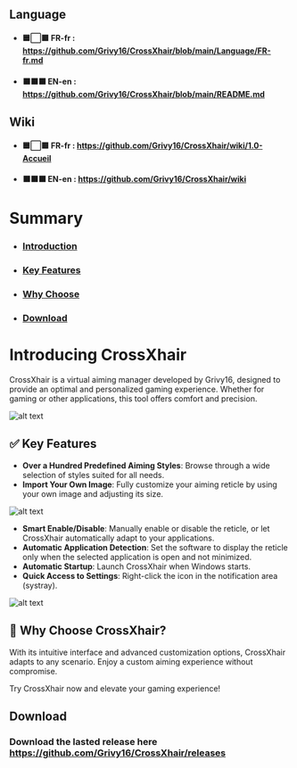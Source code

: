 ## Language
- #### 🟦⬜🟥 FR-fr : https://github.com/Grivy16/CrossXhair/blob/main/Language/FR-fr.md
- #### ⬛⬛⬛ EN-en : https://github.com/Grivy16/CrossXhair/blob/main/README.md

## Wiki
- #### 🟦⬜🟥 FR-fr : https://github.com/Grivy16/CrossXhair/wiki/1.0-Accueil
- #### ⬛⬛⬛ EN-en : https://github.com/Grivy16/CrossXhair/wiki

# Summary
- ### [Introduction](#introducing-crossxhair)
- ### [Key Features](#-key-features)
- ### [Why Choose](#-why-choose-crossxhair)
- ### [Download](#download-1)

# Introducing CrossXhair

CrossXhair is a virtual aiming manager developed by Grivy16, designed to provide an optimal and personalized gaming experience. Whether for gaming or other applications, this tool offers comfort and precision.

![alt text](https://github.com/Grivy16/CrossXhair/blob/main/image/Apre%C3%A7us-de-lapp.png)

## ✅ Key Features
- **Over a Hundred Predefined Aiming Styles**: Browse through a wide selection of styles suited for all needs.
- **Import Your Own Image**: Fully customize your aiming reticle by using your own image and adjusting its size.

![alt text](https://github.com/Grivy16/CrossXhair/blob/main/image/Apre%C3%A7us-de-lapp-pointer.png)

- **Smart Enable/Disable**: Manually enable or disable the reticle, or let CrossXhair automatically adapt to your applications.
- **Automatic Application Detection**: Set the software to display the reticle only when the selected application is open and not minimized.
- **Automatic Startup**: Launch CrossXhair when Windows starts.
- **Quick Access to Settings**: Right-click the icon in the notification area (systray).

![alt text](https://github.com/Grivy16/CrossXhair/blob/main/image/Apre%C3%A7us-menucontex.png)

## 🚀 Why Choose CrossXhair?
With its intuitive interface and advanced customization options, CrossXhair adapts to any scenario. Enjoy a custom aiming experience without compromise.

Try CrossXhair now and elevate your gaming experience!

##  Download
### Download the lasted release here https://github.com/Grivy16/CrossXhair/releases
